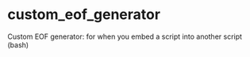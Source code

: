 # custom_eof_generator
Custom EOF generator: for when you embed a script into another script (bash)

